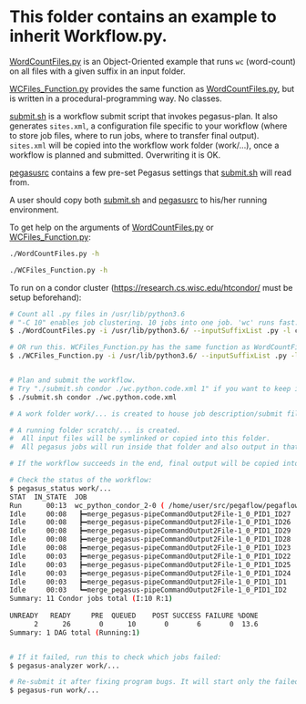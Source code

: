 # This folder contains an example to inherit Workflow.py.

[WordCountFiles.py](WordCountFiles.py) is an Object-Oriented example that runs `wc` (word-count) on all files with a given suffix in an input folder.

[WCFiles_Function.py](WCFiles_Function.py) provides the same function as [WordCountFiles.py](WordCountFiles.py), but is written in a procedural-programming way. No classes.

[submit.sh](submit.sh) is a workflow submit script that invokes pegasus-plan. It also generates `sites.xml`, a configuration file specific to your workflow (where to store job files, where to run jobs, where to transfer final output). `sites.xml` will be copied into the workflow work folder (work/...), once a workflow is planned and submitted. Overwriting it is OK.

[pegasusrc](pegasusrc) contains a few pre-set Pegasus settings that [submit.sh](submit.sh) will read from.

A user should copy both [submit.sh](submit.sh) and [pegasusrc](pegasusrc) to his/her running environment.


To get help on the arguments of [WordCountFiles.py](WordCountFiles.py) or [WCFiles_Function.py](WCFiles_Function.py):
```bash
./WordCountFiles.py -h

./WCFiles_Function.py -h
```

To run on a condor cluster (https://research.cs.wisc.edu/htcondor/ must be setup beforehand):

```bash
# Count all .py files in /usr/lib/python3.6
# "-C 10" enables job clustering. 10 jobs into one job. 'wc' runs fast. Better to cluster them.
$ ./WordCountFiles.py -i /usr/lib/python3.6/ --inputSuffixList .py -l condor -o wc.python.code.xml -C 10

# OR run this. WCFiles_Function.py has the same function as WordCountFiles.py but is written in a procedural-programming way.
$ ./WCFiles_Function.py -i /usr/lib/python3.6/ --inputSuffixList .py -l condor -o wc.python.code.xml -C 10


# Plan and submit the workflow.
# Try "./submit.sh condor ./wc.python.code.xml 1" if you want to keep intermediate files.
$ ./submit.sh condor ./wc.python.code.xml

# A work folder work/... is created to house job description/submit files, job status files, etc.

# A running folder scratch/... is created.
#  All input files will be symlinked or copied into this folder.
#  All pegasus jobs will run inside that folder and also output in that folder.

# If the workflow succeeds in the end, final output will be copied into a new folder, ./..., in the current directory.

# Check the status of the workflow:
$ pegasus_status work/...
STAT  IN_STATE  JOB                                                                                                           
Run      00:13  wc_python_condor_2-0 ( /home/user/src/pegaflow/pegaflow/example/work/wc.python.code.2020.Apr.1T113305 )       
Idle     00:08   ┣━merge_pegasus-pipeCommandOutput2File-1_0_PID1_ID27                                                         
Idle     00:08   ┣━merge_pegasus-pipeCommandOutput2File-1_0_PID1_ID26                                                     
Idle     00:08   ┣━merge_pegasus-pipeCommandOutput2File-1_0_PID1_ID29                                    
Idle     00:08   ┣━merge_pegasus-pipeCommandOutput2File-1_0_PID1_ID28                                  
Idle     00:08   ┣━merge_pegasus-pipeCommandOutput2File-1_0_PID1_ID23                                                  
Idle     00:03   ┣━merge_pegasus-pipeCommandOutput2File-1_0_PID1_ID22                         
Idle     00:03   ┣━merge_pegasus-pipeCommandOutput2File-1_0_PID1_ID25                                                  
Idle     00:03   ┣━merge_pegasus-pipeCommandOutput2File-1_0_PID1_ID24                                                         
Idle     00:03   ┣━merge_pegasus-pipeCommandOutput2File-1_0_PID1_ID1                                                          
Idle     00:03   ┗━merge_pegasus-pipeCommandOutput2File-1_0_PID1_ID2                                     
Summary: 11 Condor jobs total (I:10 R:1)                                                               
                                                                                                               
UNREADY   READY     PRE  QUEUED    POST SUCCESS FAILURE %DONE                                            
      2      26       0      10       0       6       0  13.6                                                          
Summary: 1 DAG total (Running:1)


# If it failed, run this to check which jobs failed:
$ pegasus-analyzer work/...

# Re-submit it after fixing program bugs. It will start only the failed jobs.
$ pegasus-run work/...

```
